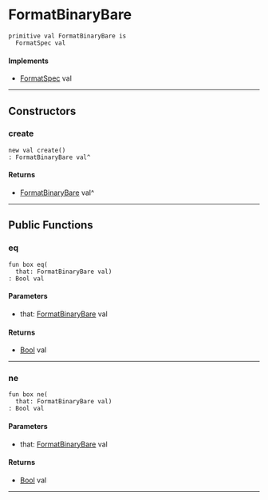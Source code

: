 # FormatBinaryBare

```pony
primitive val FormatBinaryBare is
  FormatSpec val
```

#### Implements

* [FormatSpec](format-FormatSpec) val

---

## Constructors

### create

```pony
new val create()
: FormatBinaryBare val^
```

#### Returns

* [FormatBinaryBare](format-FormatBinaryBare) val^

---

## Public Functions

### eq

```pony
fun box eq(
  that: FormatBinaryBare val)
: Bool val
```
#### Parameters

*   that: [FormatBinaryBare](format-FormatBinaryBare) val

#### Returns

* [Bool](builtin-Bool) val

---

### ne

```pony
fun box ne(
  that: FormatBinaryBare val)
: Bool val
```
#### Parameters

*   that: [FormatBinaryBare](format-FormatBinaryBare) val

#### Returns

* [Bool](builtin-Bool) val

---

